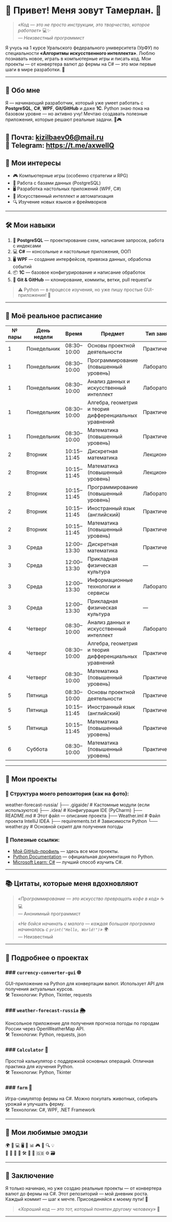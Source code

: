 # 🌟 Привет! Меня зовут Тамерлан. 👋

> *«Код — это не просто инструкции, это творчество, которое работает»* 💻✨  
> *— Неизвестный программист*

Я учусь на 1 курсе Уральского федерального университета (УрФУ) по специальности **«Алгоритмы искусственного интеллекта»**. Люблю познавать новое, играть в компьютерные игры и писать код. Мои проекты — от конвертера валют до фермы на C# — это мои первые шаги в мире разработки. 🚀

---

## 📸 Обо мне

Я — начинающий разработчик, который уже умеет работать с **PostgreSQL**, **C#**, **WPF**, **Git/GitHub** и даже **1С**. Python знаю пока на базовом уровне — но активно учу! Мечтаю создавать полезные приложения, которые решают реальные задачи. 🧠🎮


📩 **Почта**: kizilbaev06@mail.ru  
💬 **Telegram**: https://t.me/axwellQ
---

## 🎯 Мои интересы

- 🎮 Компьютерные игры (особенно стратегии и RPG)  
- 💾 Работа с базами данных (PostgreSQL)  
- 🖥️ Разработка настольных приложений (WPF, C#)  
- 🤖 Искусственный интеллект и автоматизация  
- 🔍 Изучение новых языков и фреймворков  

---

## 🛠️ Мои навыки

1. 🐘 **PostgreSQL** — проектирование схем, написание запросов, работа с индексами  
2. 💻 **C#** — консольные и настольные приложения, ООП  
3. 🖥️ **WPF** — создание интерфейсов, привязка данных, обработка событий  
4. 📦 **1С** — базовое конфигурирование и написание обработок  
5. 🔄 **Git & GitHub** — клонирование, коммиты, ветки, pull request’ы  

> ⚠️ Python — в процессе изучения, но уже пишу простые GUI-приложения! 🐍

---

## 📅 Моё реальное расписание  

| № пары | День недели | Время       | Предмет                                       | Тип занятия      | Аудитория     | Преподаватель | Формат   | Группа | Курс | Факультет | Университет | Примечание        |
|--------|-------------|-------------|-----------------------------------------------|------------------|---------------|---------------|----------|--------|------|-----------|--------------|-------------------|
| 1      | Понедельник | 08:30–10:00 | Основы проектной деятельности                | Практическое     | Мира, 32 / P203 | —             | Очно     | АИ-101 | 1    | ИТ        | УрФУ         | Обязательно       |
| 1      | Понедельник | 08:30–10:00 | Программирование (повышенный уровень)        | Лабораторное     | Мира, 32 / P245 | —             | Очно     | АИ-101 | 1    | ИТ        | УрФУ         | Нужен ноутбук     |
| 1      | Понедельник | 08:30–10:00 | Анализ данных и искусственный интеллект      | Лабораторное     | Мира, 32 / P137 | —             | Очно     | АИ-101 | 1    | ИТ        | УрФУ         | —                 |
| 1      | Понедельник | 08:30–10:00 | Алгебра, геометрия и теория дифференциальных уравнений | Практическое | Мира, 32 / P146 | —             | Очно     | АИ-101 | 1    | ИТ        | УрФУ         | —                 |
| 1      | Понедельник | 08:30–10:00 | Математика (повышенный уровень)              | Практическое     | Мира, 19 / И306 | —             | Очно     | АИ-101 | 1    | ИТ        | УрФУ         | —                 |
| 2      | Вторник     | 10:15–11:45 | Дискретная математика                        | Лекционное       | Мира, 32 / P325 | —             | Очно     | АИ-101 | 1    | ИТ        | УрФУ         | —                 |
| 2      | Вторник     | 10:15–11:45 | Математика (повышенный уровень)              | Лекционное       | Мира, 32 / P339 | —             | Очно     | АИ-101 | 1    | ИТ        | УрФУ         | —                 |
| 2      | Вторник     | 10:15–11:45 | Программирование (повышенный уровень)        | Лабораторное     | Мира, 32 / P245 | —             | Очно     | АИ-101 | 1    | ИТ        | УрФУ         | —                 |
| 2      | Вторник     | 10:15–11:45 | Иностранный язык (английский)                | Практическое     | Мира, 28 / MT323 | —             | Очно     | АИ-101 | 1    | ИТ        | УрФУ         | —                 |
| 2      | Вторник     | 10:15–11:45 | Математика (повышенный уровень)              | Практическое     | Мира, 19 / И306 | —             | Очно     | АИ-101 | 1    | ИТ        | УрФУ         | —                 |
| 3      | Среда       | 12:00–13:30 | Дискретная математика                        | Практическое     | Мира, 19 / И329 | —             | Очно     | АИ-101 | 1    | ИТ        | УрФУ         | —                 |
| 3      | Среда       | 12:00–13:30 | Прикладная физическая культура               | —                | —             | —             | Очно     | АИ-101 | 1    | ИТ        | УрФУ         | —                 |
| 3      | Среда       | 12:00–13:30 | Информационные технологии и сервисы          | Лабораторное     | Мира, 32 / P203 | —             | Очно     | АИ-101 | 1    | ИТ        | УрФУ         | —                 |
| 3      | Среда       | 12:00–13:30 | Прикладная физическая культура               | —                | —             | —             | Очно     | АИ-101 | 1    | ИТ        | УрФУ         | —                 |
| 4      | Четверг     | 08:30–10:00 | Анализ данных и искусственный интеллект      | Лабораторное     | Мира, 32 / P137 | —             | Очно     | АИ-101 | 1    | ИТ        | УрФУ         | —                 |
| 4      | Четверг     | 08:30–10:00 | Алгебра, геометрия и теория дифференциальных уравнений | Практическое | Мира, 32 / P146 | —             | Очно     | АИ-101 | 1    | ИТ        | УрФУ         | —                 |
| 4      | Четверг     | 08:30–10:00 | Математика (повышенный уровень)              | Практическое     | Мира, 19 / И306 | —             | Очно     | АИ-101 | 1    | ИТ        | УрФУ         | —                 |
| 5      | Пятница     | 08:30–10:00 | Основы проектной деятельности                | Практическое     | Мира, 32 / P203 | —             | Очно     | АИ-101 | 1    | ИТ        | УрФУ         | —                 |
| 5      | Пятница     | 10:15–11:45 | Иностранный язык (английский)                | Практическое     | Мира, 28 / MT323 | —             | Очно     | АИ-101 | 1    | ИТ        | УрФУ         | —                 |
| 5      | Пятница     | 10:15–11:45 | Математика (повышенный уровень)              | Практическое     | Мира, 19 / И306 | —             | Очно     | АИ-101 | 1    | ИТ        | УрФУ         | —                 |
| 6      | Суббота     | 08:30–10:00 | Математика (повышенный уровень)              | Практическое     | Мира, 19 / И306 | —             | Очно     | АИ-101 | 1    | ИТ        | УрФУ         | —                 |



---

## 🚀 Мои проекты

### 📂 Структура моего репозитория (как на фото):
weather-forecast-russia/
├── .gigaide/ # Кастомные модули (если используются)
├── .idea/ # Конфигурация IDE (PyCharm)
├── README.md # Этот файл — описание проекта
├── Weather.iml # Файл проекта IntelliJ IDEA
├── requirements.txt # Зависимости Python
└── weather.py # Основной скрипт для получения погоды

### 🔗 Полезные ссылки:

- [Мой GitHub-профиль](https://github.com/AxwellQ) — здесь все мои проекты.
- [Python Documentation](https://docs.python.org/3/) — официальная документация по Python.
- [Microsoft Learn: C#](https://learn.microsoft.com/ru-ru/dotnet/csharp/) — лучший способ изучить C#.

---

## 📚 Цитаты, которые меня вдохновляют

> *«Программирование — это искусство превращать кофе в код»* ☕💻  
> — Анонимный программист

> *«Не бойся начинать с малого — каждая большая программа начиналась с `print("Hello, World!")`»* 🌍  
> — Неизвестный

---

## 🧩 Подробнее о проектах

### ### `currency-converter-gui` 🌐

GUI-приложение на Python для конвертации валют. Использует API для получения актуальных курсов.  
🛠️ Технологии: Python, Tkinter, requests

### ### `weather-forecast-russia` 🌦️

Консольное приложение для получения прогноза погоды по городам России через OpenWeatherMap API.  
🛠️ Технологии: Python, requests, json

### ### `Calculator` 🧮

Простой калькулятор с поддержкой основных операций. Отличная практика для изучения Python.  
🛠️ Технологии: Python, Tkinter

### ### `farm` 🐄

Игра-симулятор фермы на C#. Можно покупать животных, собирать урожай и улучшать ферму.  
🛠️ Технологии: C#, WPF, .NET Framework

---

## 🎁 Мои любимые эмодзи

🌍 🐍 💻 🖥️ 🐘 📊 🎮 🤖 🔍 💡  
🚀 🌟 📅 📸 🛠️ 🎯 📌 🇬🇧 ⚙️ 🗃️

---

## 📌 Заключение

Я только начинаю, но уже создаю реальные проекты — от конвертера валют до фермы на C#. Этот репозиторий — мой дневник роста. Каждый коммит — шаг к мечте. Присоединяйся к моему пути! 🌱

> *«Хороший код — это тот, который понятен другому человеку»* 👥

---
